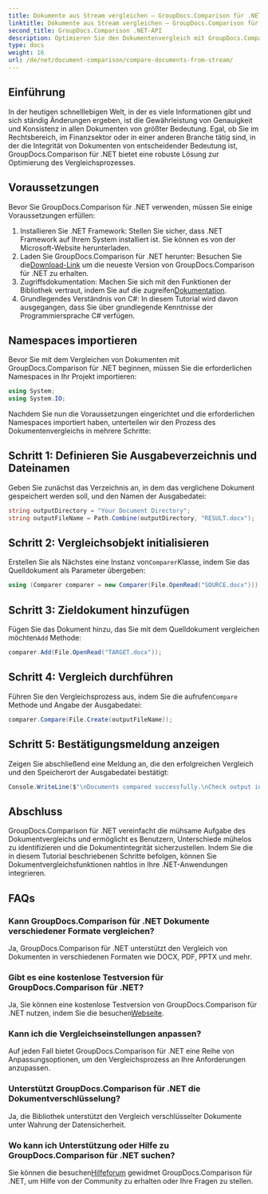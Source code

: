 ```yaml
---
title: Dokumente aus Stream vergleichen – GroupDocs.Comparison für .NET
linktitle: Dokumente aus Stream vergleichen – GroupDocs.Comparison für .NET
second_title: GroupDocs.Comparison .NET-API
description: Optimieren Sie den Dokumentenvergleich mit GroupDocs.Comparison für .NET. Vergleichen Sie Dokumente mühelos und stellen Sie die Genauigkeit aller Dateien sicher.
type: docs
weight: 16
url: /de/net/document-comparison/compare-documents-from-stream/
---
```

## Einführung
In der heutigen schnelllebigen Welt, in der es viele Informationen gibt und sich ständig Änderungen ergeben, ist die Gewährleistung von Genauigkeit und Konsistenz in allen Dokumenten von größter Bedeutung. Egal, ob Sie im Rechtsbereich, im Finanzsektor oder in einer anderen Branche tätig sind, in der die Integrität von Dokumenten von entscheidender Bedeutung ist, GroupDocs.Comparison für .NET bietet eine robuste Lösung zur Optimierung des Vergleichsprozesses.
## Voraussetzungen
Bevor Sie GroupDocs.Comparison für .NET verwenden, müssen Sie einige Voraussetzungen erfüllen:
1. Installieren Sie .NET Framework: Stellen Sie sicher, dass .NET Framework auf Ihrem System installiert ist. Sie können es von der Microsoft-Website herunterladen.
2.  Laden Sie GroupDocs.Comparison für .NET herunter: Besuchen Sie die[Download-Link](https://releases.groupdocs.com/comparison/net/) um die neueste Version von GroupDocs.Comparison für .NET zu erhalten.
3.  Zugriffsdokumentation: Machen Sie sich mit den Funktionen der Bibliothek vertraut, indem Sie auf die zugreifen[Dokumentation](https://reference.groupdocs.com/comparison/net/).
4. Grundlegendes Verständnis von C#: In diesem Tutorial wird davon ausgegangen, dass Sie über grundlegende Kenntnisse der Programmiersprache C# verfügen.

## Namespaces importieren
Bevor Sie mit dem Vergleichen von Dokumenten mit GroupDocs.Comparison für .NET beginnen, müssen Sie die erforderlichen Namespaces in Ihr Projekt importieren:
```csharp
using System;
using System.IO;
```
Nachdem Sie nun die Voraussetzungen eingerichtet und die erforderlichen Namespaces importiert haben, unterteilen wir den Prozess des Dokumentenvergleichs in mehrere Schritte:
## Schritt 1: Definieren Sie Ausgabeverzeichnis und Dateinamen
Geben Sie zunächst das Verzeichnis an, in dem das verglichene Dokument gespeichert werden soll, und den Namen der Ausgabedatei:
```csharp
string outputDirectory = "Your Document Directory";
string outputFileName = Path.Combine(outputDirectory, "RESULT.docx");
```
## Schritt 2: Vergleichsobjekt initialisieren
 Erstellen Sie als Nächstes eine Instanz von`Comparer`Klasse, indem Sie das Quelldokument als Parameter übergeben:
```csharp
using (Comparer comparer = new Comparer(File.OpenRead("SOURCE.docx")))
```
## Schritt 3: Zieldokument hinzufügen
 Fügen Sie das Dokument hinzu, das Sie mit dem Quelldokument vergleichen möchten`Add` Methode:
```csharp
comparer.Add(File.OpenRead("TARGET.docx"));
```
## Schritt 4: Vergleich durchführen
 Führen Sie den Vergleichsprozess aus, indem Sie die aufrufen`Compare` Methode und Angabe der Ausgabedatei:
```csharp
comparer.Compare(File.Create(outputFileName));
```
## Schritt 5: Bestätigungsmeldung anzeigen
Zeigen Sie abschließend eine Meldung an, die den erfolgreichen Vergleich und den Speicherort der Ausgabedatei bestätigt:
```csharp
Console.WriteLine($"\nDocuments compared successfully.\nCheck output in {outputDirectory}.");
```

## Abschluss
GroupDocs.Comparison für .NET vereinfacht die mühsame Aufgabe des Dokumentvergleichs und ermöglicht es Benutzern, Unterschiede mühelos zu identifizieren und die Dokumentintegrität sicherzustellen. Indem Sie die in diesem Tutorial beschriebenen Schritte befolgen, können Sie Dokumentvergleichsfunktionen nahtlos in Ihre .NET-Anwendungen integrieren.
## FAQs
### Kann GroupDocs.Comparison für .NET Dokumente verschiedener Formate vergleichen?
Ja, GroupDocs.Comparison für .NET unterstützt den Vergleich von Dokumenten in verschiedenen Formaten wie DOCX, PDF, PPTX und mehr.
### Gibt es eine kostenlose Testversion für GroupDocs.Comparison für .NET?
 Ja, Sie können eine kostenlose Testversion von GroupDocs.Comparison für .NET nutzen, indem Sie die besuchen[Webseite](https://releases.groupdocs.com/).
### Kann ich die Vergleichseinstellungen anpassen?
Auf jeden Fall bietet GroupDocs.Comparison für .NET eine Reihe von Anpassungsoptionen, um den Vergleichsprozess an Ihre Anforderungen anzupassen.
### Unterstützt GroupDocs.Comparison für .NET die Dokumentverschlüsselung?
Ja, die Bibliothek unterstützt den Vergleich verschlüsselter Dokumente unter Wahrung der Datensicherheit.
### Wo kann ich Unterstützung oder Hilfe zu GroupDocs.Comparison für .NET suchen?
 Sie können die besuchen[Hilfeforum](https://forum.groupdocs.com/c/comparison/12) gewidmet GroupDocs.Comparison für .NET, um Hilfe von der Community zu erhalten oder Ihre Fragen zu stellen.